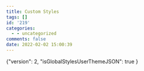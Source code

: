 ```yaml
---
title: Custom Styles
tags: []
id: '219'
categories:
  - - uncategorized
comments: false
date: 2022-02-02 15:00:39
---
```


{"version": 2, "isGlobalStylesUserThemeJSON": true }